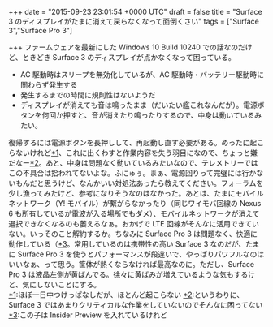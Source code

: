 
+++
date = "2015-09-23 23:01:54 +0000 UTC"
draft = false
title = "Surface 3 のディスプレイがたまに消えて戻らなくなって面倒くさい"
tags = ["Surface 3","Surface Pro 3"]

+++
ファームウェアを最新にした Windows 10 Build 10240 での話なのだけど、ときどき Surface 3 のディスプレイが点かなくなって困っている。

<ul>
<li>AC 駆動時はスリープを無効化しているが、AC 駆動時・バッテリー駆動時に関わらず発生する </li>
<li>発生するまでの時間に規則性はないようだ</li>
<li>ディスプレイが消えても音は鳴ったまま（だいたい艦これなんだが）。電源ボタンを何回か押すと、音が消えたり鳴ったりするので、中身は動いているみたい。</li>
</ul>復帰するには電源ボタンを長押しして、再起動し直す必要がある。めったに起こらないけれど<a href="#f-7b0d1996" name="fn-7b0d1996" title="ほぼ一日中つけっぱなしだが、ほとんど起こらない">*1</a>、これに出くわすと作業内容を失う羽目になので、ちょっと嫌だなー<a href="#f-c954e4bb" name="fn-c954e4bb" title="というわりに、Surface 3 ではあまりクリティカルな作業をしていないのでそんなに困ってない">*2</a>。あと、中身は問題なく動いているみたいなので、テレメトリーではこの不具合は拾われてないよな。ふにゅぅ。まぁ、電源回りって完璧には行かないもんだと思うけど、なんかいい対処法あったら教えてください。フォーラムを少し漁ってみたけど、参考になりそうなのはなかった。あとは、たまにモバイルネットワーク（Y! モバイル）が繋がらなかったり（同じワイモバ回線の Nexus 6 も所有しているが電波が入る場所でもダメ）、モバイルネットワークが消えて選択できなくなるのも萎えるなぁ。おかげで LTE 回線がそんなに活用できていない。いっそのこと解約するか。ちなみに Surface Pro 3 は問題なく、快適に動作している（<a href="#f-f50a0c2d" name="fn-f50a0c2d" title="この子は Insider Preview を入れているけれど">*3</a>。常用しているのは携帯性の高い Surface 3 なのだが、たまに Surface Pro 3 を使うとパフォーマンスが段違いで、やっぱりパワフルなのはいいなぁ、って思う。筐体が熱くならなければ最高なのに。ただし、Surface Pro 3 は液晶左側が黄ばんでる。徐々に黄ばみが増えているような気もするけど、気にしないことにする。
<div class="footnote">
<a href="#fn-7b0d1996" name="f-7b0d1996" class="footnote-number">*1</a><span class="footnote-delimiter">:</span><span class="footnote-text">ほぼ一日中つけっぱなしだが、ほとんど起こらない</span>
<a href="#fn-c954e4bb" name="f-c954e4bb" class="footnote-number">*2</a><span class="footnote-delimiter">:</span><span class="footnote-text">というわりに、Surface 3 ではあまりクリティカルな作業をしていないのでそんなに困ってない</span>
<a href="#fn-f50a0c2d" name="f-f50a0c2d" class="footnote-number">*3</a><span class="footnote-delimiter">:</span><span class="footnote-text">この子は Insider Preview を入れているけれど</span>
</div>

